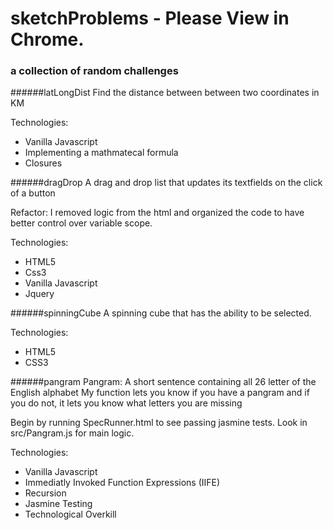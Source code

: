 sketchProblems - Please View in Chrome.
==============

### a collection of random challenges

######latLongDist
Find the distance between between two coordinates in KM

Technologies:
- Vanilla Javascript
- Implementing a mathmatecal formula
- Closures

######dragDrop
A drag and drop list that updates its textfields on the click of a button

Refactor: I removed logic from the html and organized the code to have better control over variable scope.

Technologies:
- HTML5
- Css3
- Vanilla Javascript
- Jquery

######spinningCube
A spinning cube that has the ability to be selected.

Technologies:
- HTML5
- CSS3

######pangram
Pangram: A short sentence containing all 26 letter of the English alphabet
My function lets you know if you have a pangram and if you do not, it lets you know what letters you are missing

Begin by running SpecRunner.html to see passing jasmine tests.
Look in src/Pangram.js for main logic.

Technologies:
- Vanilla Javascript
- Immediatly Invoked Function Expressions (IIFE)
- Recursion
- Jasmine Testing
- Technological Overkill




